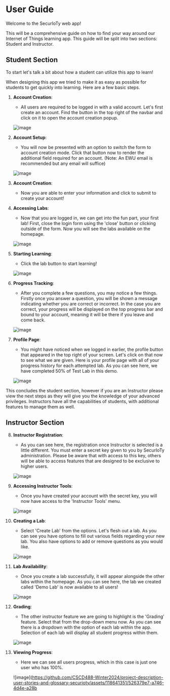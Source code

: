 # User Guide

Welcome to the SecurIoTy web app!

This will be a comprehensive guide on how to find your way around our Internet of Things learning app. This guide will be split into two sections: Student and Instructor.

## Student Section

To start let's talk a bit about how a student can utilize this app to learn!

When designing this app we tried to make it as easy as possible for students to get quickly into learning. Here are a few basic steps.

1. **Account Creation**:
    - All users are required to be logged in with a valid account. Let's first create an account. Find the button in the top right of the navbar and click on it to open the account creation popup.
    
    ![image](https://github.com/CSCD488-Winter2024/project-description-user-stories-and-glossary-securioty/assets/118641351/647e60e1-c566-4c38-bd05-69f0da8f18f2)

2. **Account Setup**:
    - You will now be presented with an option to switch the form to account creation mode. Click that button now to render the additional field required for an account. (Note: An EWU email is recommended but any email will suffice)
    
    ![image](https://github.com/CSCD488-Winter2024/project-description-user-stories-and-glossary-securioty/assets/118641351/e8439630-9ff8-42b7-bb02-a6b269b91343)

3. **Account Creation**:
    - Now you are able to enter your information and click to submit to create your account!

4. **Accessing Labs**:
    - Now that you are logged in, we can get into the fun part, your first lab! First, close the login form using the 'close' button or clicking outside of the form. Now you will see the labs available on the homepage.
    
    ![image](https://github.com/CSCD488-Winter2024/project-description-user-stories-and-glossary-securioty/assets/118641351/ed245467-9653-4b9d-9120-40e2a16a8490)

5. **Starting Learning**:
    - Click the lab button to start learning!
    
    ![image](https://github.com/CSCD488-Winter2024/project-description-user-stories-and-glossary-securioty/assets/118641351/fac21849-cd82-4377-8aa7-a228d22b4bdf)

6. **Progress Tracking**:
    - After you complete a few questions, you may notice a few things. Firstly once you answer a question, you will be shown a message indicating whether you are correct or incorrect. In the case you are correct, your progress will be displayed on the top progress bar and bound to your account, meaning it will be there if you leave and come back.
    
    ![image](https://github.com/CSCD488-Winter2024/project-description-user-stories-and-glossary-securioty/assets/118641351/472aaa90-dd4a-45ff-a2d6-5e9f1605a565)

7. **Profile Page**:
    - You might have noticed when we logged in earlier, the profile button that appeared in the top right of your screen. Let's click on that now to see what we are given. Here is your profile page with all of your progress history for each attempted lab. As you can see here, we have completed 50% of Test Lab in this demo.
    
    ![image](https://github.com/CSCD488-Winter2024/project-description-user-stories-and-glossary-securioty/assets/118641351/e02e054a-df08-4a89-8ca9-fe6d7cb10741)

This concludes the student section, however if you are an Instructor please view the next steps as they will give you the knowledge of your advanced privileges. Instructors have all the capabilities of students, with additional features to manage them as well.

## Instructor Section

8. **Instructor Registration**:
    - As you can see here, the registration once Instructor is selected is a little different. You must enter a secret key given to you by SecurIoTy administration. Please be aware that with access to this key, others will be able to access features that are designed to be exclusive to higher users.  
    
    ![image](https://github.com/CSCD488-Winter2024/project-description-user-stories-and-glossary-securioty/assets/118641351/52915c5d-244a-440b-9699-426c375ebf56)

9. **Accessing Instructor Tools**:
    - Once you have created your account with the secret key, you will now have access to the 'Instructor Tools' menu.
    
    ![image](https://github.com/CSCD488-Winter2024/project-description-user-stories-and-glossary-securioty/assets/118641351/bf5abaa3-f21a-4921-a635-98e44df48854)

10. **Creating a Lab**:
    - Select 'Create Lab' from the options. Let's flesh out a lab. As you can see you have options to fill out various fields regarding your new lab. You also have options to add or remove questions as you would like.
    
    ![image](https://github.com/CSCD488-Winter2024/project-description-user-stories-and-glossary-securioty/assets/118641351/8ccaa417-e570-4ac4-b93b-963a717f4883)

11. **Lab Availability**:
    - Once you create a lab successfully, it will appear alongside the other labs within the homepage. As you can see here, the lab we created called 'Demo Lab' is now available to all users!
    
    ![image](https://github.com/CSCD488-Winter2024/project-description-user-stories-and-glossary-securioty/assets/118641351/506bddc0-5ce9-4122-a264-f0d604da0831)

12. **Grading**:
    - The other instructor feature we are going to highlight is the 'Grading' feature. Select that from the drop-down menu now. As you can see there is a dropdown with the option of each lab within the app. Selection of each lab will display all student progress within them.
    
    ![image](https://github.com/CSCD488-Winter2024/project-description-user-stories-and-glossary-securioty/assets/118641351/ac9e253b-b3ee-418b-a1e4-6c877a9c933f)

13. **Viewing Progress**:
    - Here we can see all users progress, which in this case is just one user who has 100%.
    
    ![image](https://github.com/CSCD488-Winter2024/project-description-user-stories-and-glossary-securioty/assets/118641351/526379e7-a746-4d4e-a28b

